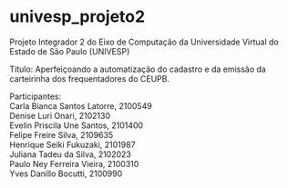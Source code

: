 # univesp_projeto2
Projeto Integrador 2 do Eixo de Computação da Universidade Virtual do Estado de São Paulo (UNIVESP)

Título: Aperfeiçoando a automatização do cadastro e da emissão da carteirinha dos frequentadores do CEUPB.

Participantes:<br>
Carla Bianca Santos Latorre, 2100549<br>
Denise Luri Onari, 2102130<br>
Evelin Priscila Une Santos, 2101400<br>
Felipe Freire Silva, 2109635<br>
Henrique Seiki Fukuzaki, 2101987<br>
Juliana Tadeu da Silva, 2102023<br>
Paulo Ney Ferreira Vieira, 2100310<br>
Yves Danillo Bocutti, 2100990
